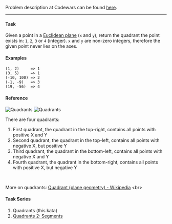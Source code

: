 Problem description at Codewars can be found
[here](https://www.codewars.com/kata/643af0fa9fa6c406b47c5399/train/python).

-------------

#### Task
Given a point in a [Euclidean plane](https://en.wikipedia.org/wiki/Euclidean_plane) (`x` and `y`),
return the quadrant the point exists in: `1`, `2`, `3` or `4` (integer). `x` and `y` are non-zero
integers, therefore the given point never lies on the axes.

#### Examples
```
(1, 2)     => 1
(3, 5)     => 1
(-10, 100) => 2
(-1, -9)   => 3
(19, -56)  => 4
```

#### Reference
![Quadrants](images/Quadrants.png)
![Quadrants](https://upload.wikimedia.org/wikipedia/commons/thumb/1/1a/Cartesian_coordinates_2D.svg/300px-Cartesian_coordinates_2D.svg.png)

There are four quadrants:
1. First quadrant, the quadrant in the top-right, contains all points with positive X and Y
2. Second quadrant, the quadrant in the top-left, contains all points with negative X, but positive
   Y
3. Third quadrant, the quadrant in the bottom-left, contains all points with negative X and Y
4. Fourth quadrant, the quadrant in the bottom-right, contains all points with positive X, but
   negative Y
<br>

More on quadrants: [Quadrant (plane geometry) -
Wikipedia](https://en.wikipedia.org/wiki/Quadrant_(plane_geometry))
<br>

#### Task Series
1. Quadrants (this kata)
2. [Quadrants 2: Segments](https://www.codewars.com/kata/643ea1adef815316e5389d17/train/python)
